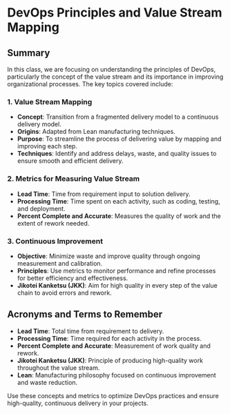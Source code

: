 # DevOps Principles and Value Stream Mapping

## Summary

In this class, we are focusing on understanding the principles of DevOps, particularly the concept of the value stream and its importance in improving organizational processes. The key topics covered include:

### 1. **Value Stream Mapping**
   - **Concept**: Transition from a fragmented delivery model to a continuous delivery model.
   - **Origins**: Adapted from Lean manufacturing techniques.
   - **Purpose**: To streamline the process of delivering value by mapping and improving each step.
   - **Techniques**: Identify and address delays, waste, and quality issues to ensure smooth and efficient delivery.

### 2. **Metrics for Measuring Value Stream**
   - **Lead Time**: Time from requirement input to solution delivery.
   - **Processing Time**: Time spent on each activity, such as coding, testing, and deployment.
   - **Percent Complete and Accurate**: Measures the quality of work and the extent of rework needed.

### 3. **Continuous Improvement**
   - **Objective**: Minimize waste and improve quality through ongoing measurement and calibration.
   - **Principles**: Use metrics to monitor performance and refine processes for better efficiency and effectiveness.
   - **Jikotei Kanketsu (JKK)**: Aim for high quality in every step of the value chain to avoid errors and rework.

## Acronyms and Terms to Remember

- **Lead Time**: Total time from requirement to delivery.
- **Processing Time**: Time required for each activity in the process.
- **Percent Complete and Accurate**: Measurement of work quality and rework.
- **Jikotei Kanketsu (JKK)**: Principle of producing high-quality work throughout the value stream.
- **Lean**: Manufacturing philosophy focused on continuous improvement and waste reduction.

Use these concepts and metrics to optimize DevOps practices and ensure high-quality, continuous delivery in your projects.
